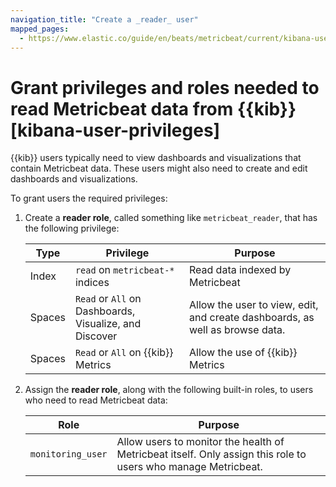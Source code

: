 ```yaml
---
navigation_title: "Create a _reader_ user"
mapped_pages:
  - https://www.elastic.co/guide/en/beats/metricbeat/current/kibana-user-privileges.html
---
```


# Grant privileges and roles needed to read Metricbeat data from {{kib}} [kibana-user-privileges]


{{kib}} users typically need to view dashboards and visualizations that contain Metricbeat data. These users might also need to create and edit dashboards and visualizations.

To grant users the required privileges:

1. Create a **reader role**, called something like `metricbeat_reader`, that has the following privilege:

    | Type | Privilege | Purpose |
    | --- | --- | --- |
    | Index | `read` on `metricbeat-*` indices | Read data indexed by Metricbeat |
    | Spaces | `Read` or `All` on Dashboards, Visualize, and Discover | Allow the user to view, edit, and create dashboards, as well as browse data. |
    | Spaces | `Read` or `All` on {{kib}} Metrics | Allow the use of {{kib}} Metrics |

2. Assign the **reader role**, along with the following built-in roles, to users who need to read Metricbeat data:

    | Role | Purpose |
    | --- | --- |
    | `monitoring_user` | Allow users to monitor the health of Metricbeat itself. Only assign this role to users who manage Metricbeat. |


